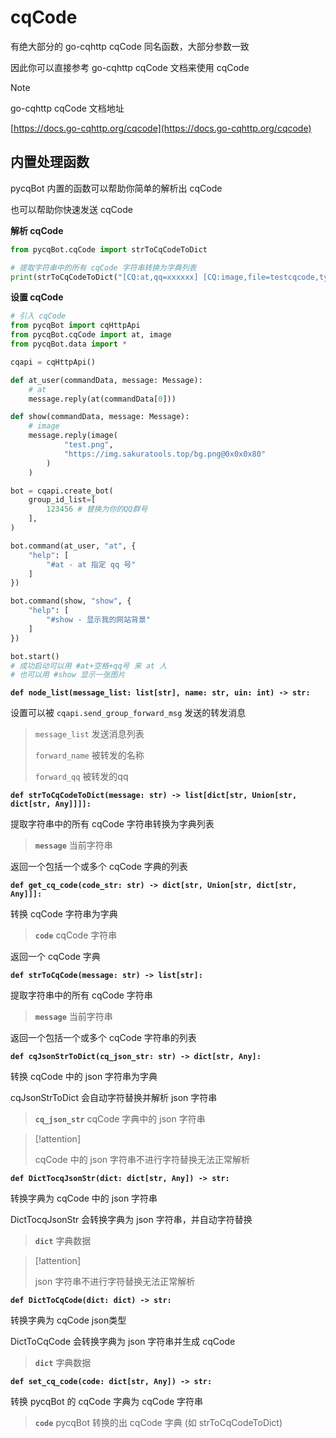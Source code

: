 # cqCode

有绝大部分的 go-cqhttp cqCode 同名函数，大部分参数一致

因此你可以直接参考 go-cqhttp cqCode 文档来使用 cqCode

> [!note]
>
> go-cqhttp cqCode 文档地址
>
> [https://docs.go-cqhttp.org/cqcode](https://docs.go-cqhttp.org/cqcode)

## 内置处理函数

pycqBot 内置的函数可以帮助你简单的解析出 cqCode

也可以帮助你快速发送 cqCode

**解析 cqCode**

```python
from pycqBot.cqCode import strToCqCodeToDict

# 提取字符串中的所有 cqCode 字符串转换为字典列表
print(strToCqCodeToDict("[CQ:at,qq=xxxxxx] [CQ:image,file=testcqcode,type=1]"))
```

**设置 cqCode**

```python
# 引入 cqCode
from pycqBot import cqHttpApi
from pycqBot.cqCode import at, image
from pycqBot.data import *

cqapi = cqHttpApi()

def at_user(commandData, message: Message):
    # at
    message.reply(at(commandData[0]))

def show(commandData, message: Message):
    # image
    message.reply(image(
            "test.png",
            "https://img.sakuratools.top/bg.png@0x0x0x80"
        )
    )

bot = cqapi.create_bot(
    group_id_list=[
        123456 # 替换为你的QQ群号
    ],
)

bot.command(at_user, "at", {
    "help": [
        "#at - at 指定 qq 号"
    ]
})

bot.command(show, "show", {
    "help": [
        "#show - 显示我的网站背景"
    ]
})

bot.start()
# 成功启动可以用 #at+空格+qq号 来 at 人
# 也可以用 #show 显示一张图片
```

**`def node_list(message_list: list[str], name: str, uin: int) -> str:`**

设置可以被 `cqapi.send_group_forward_msg` 发送的转发消息

> `message_list` 发送消息列表
>
> `forward_name` 被转发的名称
>
> `forward_qq` 被转发的qq

**`def strToCqCodeToDict(message: str) -> list[dict[str, Union[str, dict[str, Any]]]]:`**

提取字符串中的所有 cqCode 字符串转换为字典列表

> **`message`** 当前字符串

返回一个包括一个或多个 cqCode 字典的列表

**`def get_cq_code(code_str: str) -> dict[str, Union[str, dict[str, Any]]]:`**

转换 cqCode 字符串为字典

> **`code`** cqCode 字符串

返回一个 cqCode 字典

**`def strToCqCode(message: str) -> list[str]:`**

提取字符串中的所有 cqCode 字符串

> **`message`** 当前字符串

返回一个包括一个或多个 cqCode 字符串的列表

**`def cqJsonStrToDict(cq_json_str: str) -> dict[str, Any]:`**

转换 cqCode 中的 json 字符串为字典

cqJsonStrToDict 会自动字符替换并解析 json 字符串

> **`cq_json_str`** cqCode 字典中的 json 字符串

> [!attention]
>
> cqCode 中的 json 字符串不进行字符替换无法正常解析

**`def DictTocqJsonStr(dict: dict[str, Any]) -> str:`**

转换字典为 cqCode 中的 json 字符串

DictTocqJsonStr 会转换字典为 json 字符串，并自动字符替换

> **`dict`** 字典数据

> [!attention]
>
> json 字符串不进行字符替换无法正常解析

**`def DictToCqCode(dict: dict) -> str:`**

转换字典为 cqCode json类型

DictToCqCode 会转换字典为 json 字符串并生成 cqCode

> **`dict`** 字典数据

**`def set_cq_code(code: dict[str, Any]) -> str:`**

转换 pycqBot 的 cqCode 字典为 cqCode 字符串

> **`code`** pycqBot 转换的出 cqCode 字典 (如 strToCqCodeToDict)
